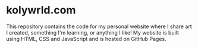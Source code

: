 # kolywrld.com
This repository contains the code for my personal website where I share art I created, something I'm learning, or anything I like! My website is built using HTML, CSS and JavaScript and is hosted on GitHub Pages. 
